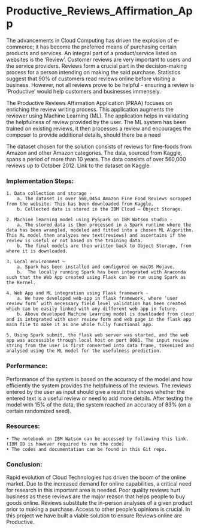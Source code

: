 # Productive_Reviews_Affirmation_App

The advancements in Cloud Computing has driven the explosion of e-commerce; it has become the preferred means of purchasing certain products and services. An integral part of a product/service listed on websites is the ‘Review’.  Customer reviews are very important to users and the service providers. Reviews form a crucial part in the decision-making process for a person intending on making the said purchase. Statistics suggest that 90% of customers read reviews online before visiting a business. However, not all reviews prove to be helpful - ensuring a review is ‘Productive’ would help customers and businesses immensely. 

The Productive Reviews Affirmation Application (PRAA) focuses on enriching the review writing process. This application augments the reviewer using Machine Learning (ML). The application helps in validating the helpfulness of review provided by the user. The ML system has been trained on existing reviews, it then processes a review and encourages the composer to provide additional details, should there be a need

The dataset chosen for the solution consists of reviews for fine-foods from Amazon and other Amazon categories. The data, sourced from Kaggle, spans a period of more than 10 years. The data consists of over 560,000 reviews up to October 2012. Link to the dataset on Kaggle.

### Implementation Steps:

    1. Data collection and storage -
        a. The dataset is over 568,0454 Amazon Fine Food Reviews scrapped from the website. This has been downloaded from Kaggle.
        b. Collected data is stored in the IBM Cloud – Object Storage. 

    2. Machine learning model using PySpark on IBM Watson studio -
        a. The stored data is then processed in a Spark runtime where the data has been wrangled, modeled and fitted into a chosen ML Algorithm. This ML model then analyzes new text(reviews) and ascertains if the review is useful or not based on the training data.
        b. The final models are then written back to Object Storage, from where it is downloaded.

    3. Local environment –
        a. Spark has been installed and configured on macOS Mojave.
        b.  The locally running Spark has been integrated with Anaconda such that the Web App created using Flask can be run using Spark as the Kernel.

    4. Web App and ML integration using Flask framework -
        a. We have developed web-app in flask framework, where ‘user review form’ with necessary field level validation has been created which can be easily linked with any different web app in future. 
        b. Above developed Machine Learning model is downloaded from cloud and is integrated with user review form and web page in the flask app main file to make it as one whole fully functional app. 

    5. Using Spark submit, the flask web server was started, and the web app was accessible through local host on port 8081. The input review string from the user is first converted into data frame, tokenized and analysed using the ML model for the usefulness prediction. 
    
    
### Performance:
 
Performance of the system is based on the accuracy of the model and how efficiently the system provides the helpfulness of the reviews. The reviews entered by the user as input should give a result that shows whether the entered text is a useful review or need to add more details. After testing the model with 15% of the data, the system reached an accuracy of 83% (on a certain randomized seed).   

### Resources:

    • The notebook on IBM Watson can be accessed by following this link. (IBM ID is however required to run the code)
    • The codes and documentation can be found in this Git repo.


### Conclusion:

Rapid evolution of Cloud Technologies has driven the boom of the online market. Due to the increased demand for online capabilities, a critical need for research in this important area is needed. Poor quality reviews hurt business as these reviews are the major reason that helps people to buy goods online. Reviews substitute the in-person analyses of a given product prior to making a purchase. Access to other people’s opinions is crucial. In this project we have built a viable solution to ensure Reviews online are Productive.


